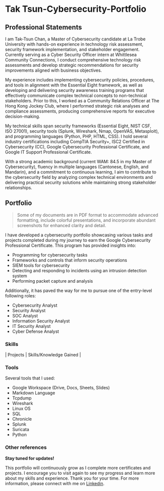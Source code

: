 # Tak Tsun-Cybersecurity-Portfolio
 
## Professional Statements
I am Tak-Tsun Chan, a Master of Cybersecurity candidate at La Trobe University with hands-on experience in technology risk assessment, security framework implementation, and stakeholder engagement. Currently serving as a Cyber Security Officer intern at Whittlesea Community Connections, I conduct comprehensive technology risk assessments and develop strategic recommendations for security improvements aligned with business objectives.

My experience includes implementing cybersecurity policies, procedures, and tools in alignment with the Essential Eight framework, as well as developing and delivering security awareness training programs that effectively communicate complex technical concepts to non-technical stakeholders. Prior to this, I worked as a Community Relations Officer at The Hong Kong Jockey Club, where I performed strategic risk analyses and compliance assessments, producing comprehensive reports for executive decision-making.

My technical skills span security frameworks (Essential Eight, NIST CSF, ISO 27001), security tools (Splunk, Wireshark, Nmap, OpenVAS, Metasploit), and programming languages (Python, PHP, HTML, CSS). I hold several industry certifications including CompTIA Security+, ISC2 Certified in Cybersecurity (CC), Google Cybersecurity Professional Certificate, and Google IT Support Professional Certificate.

With a strong academic background (current WAM: 84.5 in my Master of Cybersecurity), fluency in multiple languages (Cantonese, English, and Mandarin), and a commitment to continuous learning, I aim to contribute to the cybersecurity field by analyzing complex technical environments and delivering practical security solutions while maintaining strong stakeholder relationships.

## Portfolio
> Some of my documents are in PDF format to accommodate advanced formatting, include colorful presentations, and incorporate abundant screenshots for enhanced clarity and detail.

I have developed a cybersecurity portfolio showcasing various tasks and projects completed during my journey to earn the Google Cybersecurity Professional Certificate. This program has provided insights into:
* Programming for cybersecurity tasks
* Frameworks and controls that inform security operations
* SIEM tools for cybersecurity
* Detecting and responding to incidents using an intrusion detection system
* Performing packet capture and analysis

Additionally, it has paved the way for me to pursue one of the entry-level following roles:
* Cybersecurity Analyst
* Security Analyst
* SOC Analyst
* Information Security Analyst
* IT Security Analyst
* Cyber Defense Analyst

### Skills  
| Projects | Skills/Knowledge Gained | 


### Tools 
Several tools that I used: 
* Google Workspace (Drive, Docs, Sheets, Slides)
* Markdown Language 
* Tcpdump
* Wireshark
* Linux OS
* SQL
* Chronicle
* Splunk
* Suricata
* Python 

### Other references 


**Stay tuned for updates!**

This portfolio will continuously grow as I complete more certificates and projects. I encourage you to visit again to see my progress and learn more about my skills and experience.
Thank you for your time. For more information, please connect with me on [Linkedin](linkedin.com/in/ketmanto-wangsa/).
